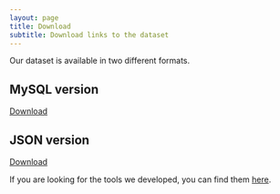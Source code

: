 ```yaml
---
layout: page
title: Download
subtitle: Download links to the dataset
---
```


Our dataset is available in two different formats.

## MySQL version

[Download](/dataset/cve_data.sql)

## JSON version
[Download](/dataset/cve_data.json)

If you are looking for the tools we developed, you can find them [here](/tools).
